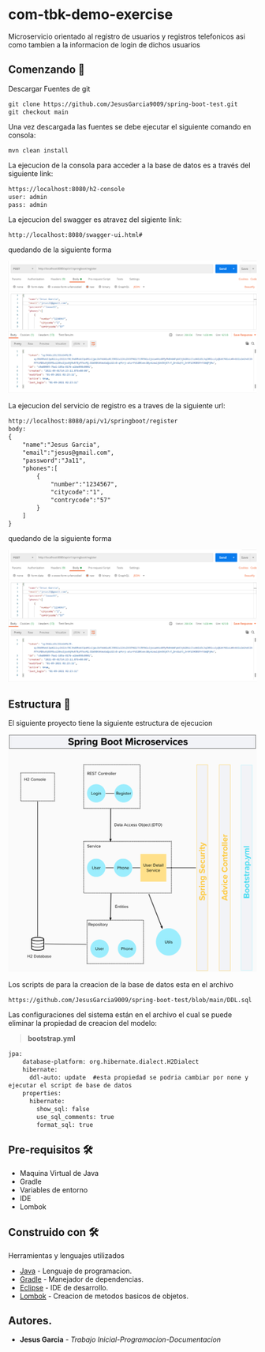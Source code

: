 # com-tbk-demo-exercise

Microservicio orientado al registro de usuarios y registros telefonicos asi como tambien a la informacion de login de dichos usuarios

## Comenzando 🚀

Descargar Fuentes de git

```
git clone https://github.com/JesusGarcia9009/spring-boot-test.git
git checkout main
```
Una vez descargada las fuentes se debe ejecutar el siguiente comando en consola:

```
mvn clean install
```


La ejecucion de la consola para acceder a la  base de datos es a través del siguiente link:

```
https://localhost:8080/h2-console
user: admin
pass: admin
```
La ejecucion del swagger es atravez del sigiente link:

```
http://localhost:8080/swagger-ui.html#
```

quedando de la siguiente forma

![alt text](https://github.com/JesusGarcia9009/demo-spring-security/blob/main/evid.PNG)

La ejecucion del servicio de registro es a traves de la siguiente url:

```
http://localhost:8080/api/v1/springboot/register
body:
{
    "name":"Jesus Garcia",
    "email":"jesus@gmail.com",
    "password":"Ja11",
    "phones":[
        {
            "number":"1234567",
            "citycode":"1",
            "contrycode":"57"
        }
    ]
}
```
quedando de la siguiente forma

![alt text](https://github.com/JesusGarcia9009/demo-spring-security/blob/main/evid.PNG)


## Estructura 🚀

El siguiente proyecto tiene la siguiente estructura de ejecucion

![alt text](https://github.com/JesusGarcia9009/demo-spring-security/blob/main/diagrama.png)

Los scripts de para la creacion de la base de datos esta en el archivo

```
https://github.com/JesusGarcia9009/spring-boot-test/blob/main/DDL.sql
```
Las configuraciones del sistema están en el archivo el cual se puede eliminar la propiedad de creacion del modelo:
> **bootstrap.yml**
```
jpa:
    database-platform: org.hibernate.dialect.H2Dialect 
    hibernate:
      ddl-auto: update  #esta propiedad se podria cambiar por none y ejecutar el script de base de datos
    properties:
      hibernate: 
        show_sql: false
        use_sql_comments: true  
        format_sql: true
```

## Pre-requisitos 🛠

- Maquina Virtual de Java
- Gradle
- Variables de entorno
- IDE
- Lombok


## Construido con 🛠


Herramientas y lenguajes utilizados


* [Java](https://www.java.com/) - Lenguaje de programacion.
* [Gradle](https://gradle.org/) - Manejador de dependencias.
* [Eclipse](https://www.eclipse.org/) - IDE de desarrollo.
* [Lombok](https://projectlombok.org/) - Creacion de metodos basicos de objetos.

## Autores.

* **Jesus Garcia** - *Trabajo Inicial-Programacion-Documentacion* 

